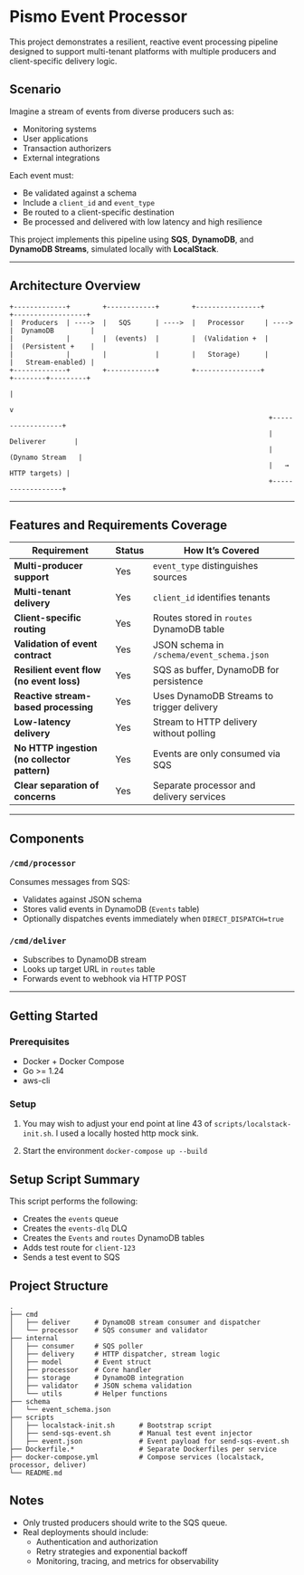 # Pismo Event Processor

This project demonstrates a resilient, reactive event processing pipeline designed to support multi-tenant platforms with multiple producers and client-specific delivery logic.

## Scenario

Imagine a stream of events from diverse producers such as:

- Monitoring systems
- User applications
- Transaction authorizers
- External integrations

Each event must:

- Be validated against a schema
- Include a `client_id` and `event_type`
- Be routed to a client-specific destination
- Be processed and delivered with low latency and high resilience

This project implements this pipeline using **SQS**, **DynamoDB**, and **DynamoDB Streams**, simulated locally with **LocalStack**.

---

## Architecture Overview

```text
+-------------+        +------------+        +----------------+        +------------------+
|  Producers  | ---->  |   SQS      | ---->  |   Processor     | ----> |  DynamoDB         |
|             |        |  (events)  |        |  (Validation +  |        |  (Persistent +    |
|             |        |            |        |   Storage)      |        |   Stream-enabled) |
+-------------+        +------------+        +----------------+        +--------+---------+
                                                                           |
                                                                           v
                                                                +------------------+
                                                                |   Deliverer       |
                                                                |  (Dynamo Stream   |
                                                                |   → HTTP targets) |
                                                                +------------------+
```

---

## Features and Requirements Coverage

| Requirement                                  | Status | How It’s Covered                           |
| -------------------------------------------- | ------ | ------------------------------------------ |
| **Multi-producer support**                   | Yes    | `event_type` distinguishes sources         |
| **Multi-tenant delivery**                    | Yes    | `client_id` identifies tenants             |
| **Client-specific routing**                  | Yes    | Routes stored in `routes` DynamoDB table   |
| **Validation of event contract**             | Yes    | JSON schema in `/schema/event_schema.json` |
| **Resilient event flow (no event loss)**     | Yes    | SQS as buffer, DynamoDB for persistence    |
| **Reactive stream-based processing**         | Yes    | Uses DynamoDB Streams to trigger delivery  |
| **Low-latency delivery**                     | Yes    | Stream to HTTP delivery without polling     |
| **No HTTP ingestion (no collector pattern)** | Yes    | Events are only consumed via SQS           |
| **Clear separation of concerns**             | Yes    | Separate processor and delivery services   |

---

## Components

### `/cmd/processor`

Consumes messages from SQS:

- Validates against JSON schema
- Stores valid events in DynamoDB (`Events` table)
- Optionally dispatches events immediately when `DIRECT_DISPATCH=true`

### `/cmd/deliver`

- Subscribes to DynamoDB stream
- Looks up target URL in `routes` table
- Forwards event to webhook via HTTP POST

---

## Getting Started

### Prerequisites

- Docker + Docker Compose
- Go >= 1.24
- aws-cli

### Setup

1. You may wish to adjust your end point at line 43 of ```scripts/localstack-init.sh```. I used a locally hosted http mock sink.

2. Start the environment
```docker-compose up --build```


## Setup Script Summary

This script performs the following:

- Creates the `events` queue
- Creates the `events-dlq` DLQ
- Creates the `Events` and `routes` DynamoDB tables
- Adds test route for `client-123`
- Sends a test event to SQS

## Project Structure

```
.
├── cmd
│   ├── deliver      # DynamoDB stream consumer and dispatcher
│   └── processor    # SQS consumer and validator
├── internal
│   ├── consumer     # SQS poller
│   ├── delivery     # HTTP dispatcher, stream logic
│   ├── model        # Event struct
│   ├── processor    # Core handler
│   ├── storage      # DynamoDB integration
│   ├── validator    # JSON schema validation
│   └── utils        # Helper functions
├── schema
│   └── event_schema.json
├── scripts
│   ├── localstack-init.sh      # Bootstrap script
│   ├── send-sqs-event.sh       # Manual test event injector
│   ├── event.json              # Event payload for send-sqs-event.sh
├── Dockerfile.*                # Separate Dockerfiles per service
├── docker-compose.yml          # Compose services (localstack, processor, deliver)
└── README.md
```

## Notes

- Only trusted producers should write to the SQS queue.
- Real deployments should include:
  - Authentication and authorization
  - Retry strategies and exponential backoff
  - Monitoring, tracing, and metrics for observability

